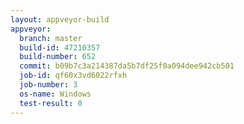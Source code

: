```yaml
---
layout: appveyor-build
appveyor:
  branch: master
  build-id: 47210357
  build-number: 652
  commit: b09b7c3a214387da5b7df25f0a094dee942cb501
  job-id: qf60x3vd6022rfxh
  job-number: 3
  os-name: Windows
  test-result: 0
---
```

